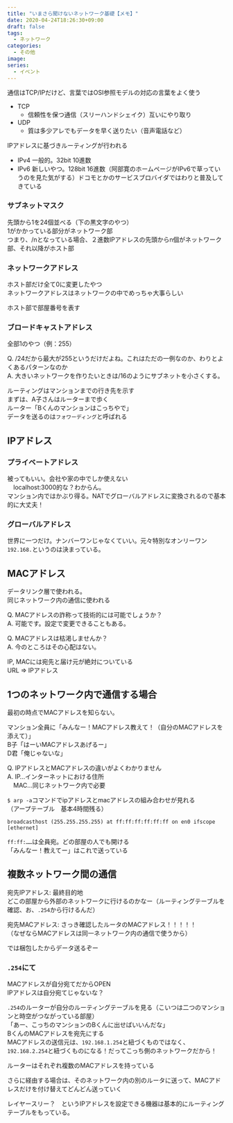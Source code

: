 ```yaml
---
title: "いまさら聞けないネットワーク基礎【メモ】"
date: 2020-04-24T18:26:30+09:00
draft: false
tags:
  - ネットワーク
categories:
  - その他
image:
series:
  - イベント
---
```


通信はTCP/IPだけど、言葉ではOSI参照モデルの対応の言葉をよく使う

- TCP
  - 信頼性を保つ通信（スリーハンドシェイク）互いにやり取り
- UDP
  - 質は多少アレでもデータを早く送りたい（音声電話など）

IPアドレスに基づきルーティングが行われる

- IPv4 一般的。32bit 10進数
- IPv6 新しいやつ。128bit 16進数（阿部寛のホームページがIPv6で草っていうのを見た気がする）ドコモとかのサービスブロバイダではわりと普及してきている

### サブネットマスク

先頭から1を24個並べる（下の黒文字のやつ）  
1がかかっている部分がネットワーク部  
つまり、/nとなっている場合、２進数IPアドレスの先頭からn個がネットワーク部、それ以降がホスト部

### ネットワークアドレス

ホスト部だけ全て0に変更したやつ  
ネットワークアドレスはネットワークの中でめっちゃ大事らしい

ホスト部で部屋番号を表す

### ブロードキャストアドレス

全部1のやつ（例：255）

Q. /24だから最大が255というだけだよね。これはただの一例なのか、わりとよくあるパターンなのか  
A. 大きいネットワークを作りたいときは/16のようにサブネットを小さくする。

ルーティングはマンションまでの行き先を示す  
まずは、A子さんはルーターまで歩く  
ルーター「Bくんのマンションはこっちやで」  
データを送るのは`フォワーディング`と呼ばれる

## IPアドレス

### プライベートアドレス

被ってもいい。会社や家の中でしか使えない  
　localhost:3000的な？わからん。  
マンション内ではかぶり得る。NATでグローバルアドレスに変換されるので基本的に大丈夫！

### グローバルアドレス

世界に一つだけ。ナンバーワンじゃなくていい。元々特別なオンリーワン  
`192.168.`というのは決まっている。

## MACアドレス

データリンク層で使われる。  
同じネットワーク内の通信に使われる

Q. ​MACアドレスの詐称って技術的には可能でしょうか？  
A. 可能です。設定で変更できることもある。

Q. MACアドレスは枯渇しませんか？  
A. 今のところはその心配はない。


IP, MACには宛先と届け元が絶対についている  
URL => IPアドレス  

## 1つのネットワーク内で通信する場合

最初の時点でMACアドレスを知らない。

マンション全員に「みんなー！MACアドレス教えて！（自分のMACアドレスを添えて）」  
B子「はーいMACアドレスあげるー」  
D君「俺じゃないな」

Q. IPアドレスとMACアドレスの違いがよくわかりません  
A. IP…インターネットにおける住所  
　MAC…同じネットワーク内で必要
 
`$ arp -a`コマンドでipアドレスとmacアドレスの組み合わせが見れる  
（アープテーブル　基本4時間残る）

```
broadcasthost (255.255.255.255) at ff:ff:ff:ff:ff:ff on en0 ifscope [ethernet]
```

`ff:ff:……`は全員宛。どの部屋の人でも開ける  
「みんなー！教えてー」はこれで送っている

## 複数ネットワーク間の通信

宛先IPアドレス: 最終目的地  
どこの部屋から外部のネットワークに行けるのかなー（ルーティングテーブルを確認、お、`.254`から行けるんだ）

宛先MACアドレス: さっき確認したルータのMACアドレス！！！！！  
（なぜならMACアドレスは同一ネットワーク内の通信で使うから）

では梱包したからデータ送るぞー

### `.254`にて

MACアドレスが自分宛てだからOPEN  
IPアドレスは自分宛てじゃないな？

`.254`のルーターが自分のルーティングテーブルを見る（こいつは二つのマンションと時空がつながっている部屋）  
「あー、こっちのマンションのBくんに出せばいいんだな」  
BくんのMACアドレスを宛先にする  
MACアドレスの送信元は、`192.168.1.254`と紐づくものではなく、`192.168.2.254`と紐づくものになる！だってこっち側のネットワークだから！

ルーターはそれぞれ複数のMACアドレスを持っている

さらに経由する場合は、そのネットワーク内の別のルータに送って、MACアドレスだけを付け替えてどんどん送っていく

レイヤースリー？　というIPアドレスを設定できる機器は基本的にルーティングテーブルをもっている。
